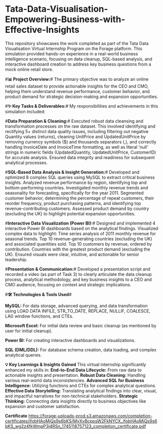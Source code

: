 # Tata-Data-Visualisation-Empowering-Business-with-Effective-Insights
This repository showcases the work completed as part of the Tata Data Visualisation Virtual Internship Program on the Forage platform. This simulation provided hands-on experience in a real-world business intelligence scenario, focusing on data cleanup, SQL-based analysis, and interactive dashboard creation to address key business questions from a mock online retail store.

#**📊 Project Overview:**#
The primary objective was to analyze an online retail sales dataset to provide actionable insights for the CEO and CMO, helping them understand revenue performance, customer behavior, and product demand for strategic decision-making and expansion opportunities.

#**✨ Key Tasks & Deliverables:**#
My responsibilities and achievements in this simulation included:

#**Data Preparation & Cleaning:**#
Executed robust data cleansing and transformation processes on the raw dataset. This involved identifying and rectifying 5+ distinct data quality issues, including filtering out negative Quantity values (returns), cleaning UnitPrice and UpdatedUnitPrice by removing currency symbols ($) and thousands separators (,), and correctly handling InvoiceDate and InvoiceTime formatting, as well as literal 'null' strings in numeric fields (UpdatedQuantity, UpdatedUnitPrice, CustomerID) for accurate analysis.
Ensured data integrity and readiness for subsequent analytical processes.

#**SQL-Based Data Analysis & Insight Generation:**#
Developed and optimized 8 complex SQL queries using MySQL to extract critical business insights.
Analyzed revenue performance by region, identifying top and bottom-performing countries.
Investigated monthly revenue trends and seasonality for forecasting, specifically for the year 2011.
Segmented customer behavior, determining the percentage of repeat customers, their reorder frequency, product purchasing patterns, and identifying top revenue-contributing customers.
Assessed product demand by country (excluding the UK) to highlight potential expansion opportunities.

#**Interactive Data Visualization (Power BI):**#
Designed and implemented 4 interactive Power BI dashboards based on the analytical findings.
Visualized complex data to highlight:
Time series analysis of 2011 monthly revenue for seasonal trends.
Top 10 revenue-generating countries (excluding the UK) and associated quantities sold.
Top 10 customers by revenue, ordered by contribution.
Countries with the greatest product demand (excluding the UK).
Ensured visuals were clear, intuitive, and actionable for senior leadership.

#**Presentation & Communication:**#
Developed a presentation script and recorded a video (as part of Task 3) to clearly articulate the data cleanup process, analytical methodology, and key business insights to a CEO and CMO audience, focusing on context and strategic implications.

#**🛠️ Technologies & Tools Used**#

**MySQL:**
For data storage, advanced querying, and data transformation using LOAD DATA INFILE, STR_TO_DATE, REPLACE, NULLIF, COALESCE, LAG window functions, and CTEs.

**Microsoft Excel:**
For initial data review and basic cleanup (as mentioned by user for initial cleanup).

**Power BI:**
For creating interactive dashboards and visualizations.

**SQL (DML/DDL):**
For database schema creation, data loading, and complex analytical queries.

**💡 Key Learnings & Insights Gained**
This virtual internship significantly enhanced my skills in:
**End-to-End Data Lifecycle:**
From raw data to actionable insights and presentation.
**Robust Data Cleaning:**
Handling various real-world data inconsistencies.
**Advanced SQL for Business Intelligence:**
Utilizing functions and CTEs for complex analytical questions.
**Effective Data Storytelling:**
Translating analytical findings into clear, visual, and impactful narratives for non-technical stakeholders.
**Strategic Thinking:**
Connecting data insights directly to business objectives like expansion and customer satisfaction.

**Certificate**
https://forage-uploads-prod.s3.amazonaws.com/completion-certificates/ifobHAoMjQs9s6bKS/MyXvBcppsW2FkNYCX_ifobHAoMjQs9s6bKS_wg2z4fkWmpP3j4RSn_1745118757123_completion_certificate.pdf
